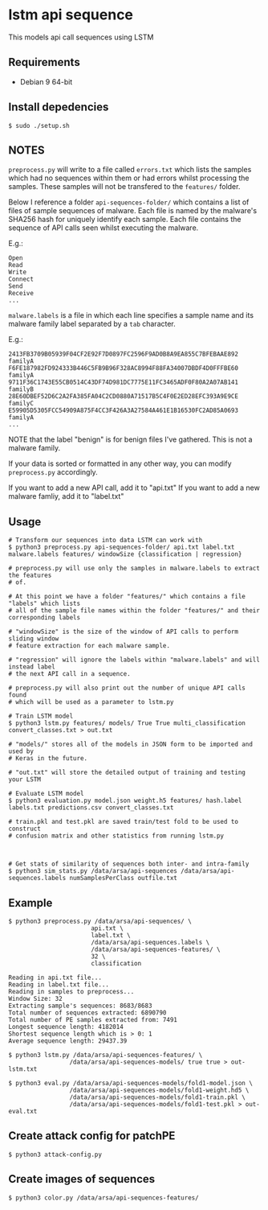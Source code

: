 # lstm api sequence

This models api call sequences using LSTM

## Requirements
  * Debian 9 64-bit

## Install depedencies
```
$ sudo ./setup.sh
```

## NOTES
`preprocess.py` will write to a file called `errors.txt` which lists the samples
which had no sequences within them or had errors whilst processing the samples.
These samples will not be transfered to the `features/` folder.

Below I reference a folder `api-sequences-folder/` which contains a list of files
of sample sequences of malware. Each file is named by the malware's SHA256 hash
for uniquely identify each sample. Each file contains the sequence of API calls
seen whilst executing the malware.

E.g.:
```
Open
Read
Write
Connect
Send
Receive
...
```

`malware.labels` is a file in which each line specifies a sample name and its
malware family label separated by a `tab` character.

E.g.:
```
2413FB3709B05939F04CF2E92F7D0897FC2596F9AD0B8A9EA855C7BFEBAAE892    familyA
F6FE187982FD924333B446C5FB9B96F328AC8994F88FA34007DBDF4D0FFFBE60    familyA
9711F36C1743E55CB0514C43DF74D981DC7775E11FC3465ADF0F80A2A07AB141    familyB
28E60DBEF52D6C2A2FA385FA04C2CD0880A71517B5C4F0E2ED28EFC393A9E9CE    familyC
E59905D5305FCC54909A875F4CC3F426A3A27584A461E1B16530FC2AD85A0693    familyA
...
```


NOTE that the label "benign" is for benign files I've gathered. This is not a malware
family.

If your data is sorted or formatted in any other way, you can modify `preprocess.py`
accordingly.

If you want to add a new API call, add it to "api.txt"
If you want to add a new malware famliy, add it to "label.txt"

## Usage
```
# Transform our sequences into data LSTM can work with
$ python3 preprocess.py api-sequences-folder/ api.txt label.txt malware.labels features/ windowSize {classification | regression}

# preprocess.py will use only the samples in malware.labels to extract the features
# of.

# At this point we have a folder "features/" which contains a file "labels" which lists
# all of the sample file names within the folder "features/" and their corresponding labels

# "windowSize" is the size of the window of API calls to perform sliding window
# feature extraction for each malware sample.

# "regression" will ignore the labels within "malware.labels" and will instead label
# the next API call in a sequence.

# preprocess.py will also print out the number of unique API calls found
# which will be used as a parameter to lstm.py

# Train LSTM model
$ python3 lstm.py features/ models/ True True multi_classification convert_classes.txt > out.txt

# "models/" stores all of the models in JSON form to be imported and used by
# Keras in the future.

# "out.txt" will store the detailed output of training and testing your LSTM

# Evaluate LSTM model
$ python3 evaluation.py model.json weight.h5 features/ hash.label labels.txt predictions.csv convert_classes.txt

# train.pkl and test.pkl are saved train/test fold to be used to construct
# confusion matrix and other statistics from running lstm.py



# Get stats of similarity of sequences both inter- and intra-family
$ python3 sim_stats.py /data/arsa/api-sequences /data/arsa/api-sequences.labels numSamplesPerClass outfile.txt
```

## Example
```
$ python3 preprocess.py /data/arsa/api-sequences/ \
                       api.txt \
                       label.txt \
                       /data/arsa/api-sequences.labels \
                       /data/arsa/api-sequences-features/ \
                       32 \
                       classification

Reading in api.txt file...
Reading in label.txt file...
Reading in samples to preprocess...
Window Size: 32
Extracting sample's sequences: 8683/8683
Total number of sequences extracted: 6890790
Total number of PE samples extracted from: 7491
Longest sequence length: 4182014
Shortest sequence length which is > 0: 1
Average sequence length: 29437.39

$ python3 lstm.py /data/arsa/api-sequences-features/ \
                 /data/arsa/api-sequences-models/ true true > out-lstm.txt

$ python3 eval.py /data/arsa/api-sequences-models/fold1-model.json \
                 /data/arsa/api-sequences-models/fold1-weight.hd5 \
                 /data/arsa/api-sequences-models/fold1-train.pkl \
                 /data/arsa/api-sequences-models/fold1-test.pkl > out-eval.txt
```

## Create attack config for patchPE
```
$ python3 attack-config.py
```

## Create images of sequences
```
$ python3 color.py /data/arsa/api-sequences-features/
```
